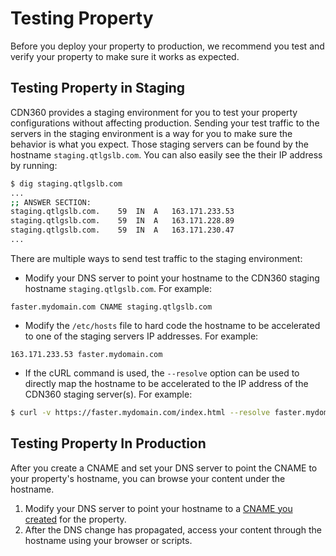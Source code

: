 # Testing Property

Before you deploy your property to production, we recommend you test and verify your property to make sure it works as expected. 

## Testing Property in Staging

CDN360 provides a staging environment for you to test your property configurations without affecting production. Sending your test traffic to the servers in the staging environment is a way for you to make sure the behavior is what you expect. Those staging servers can be found by the hostname `staging.qtlgslb.com`. You can also easily see the their IP address by running:

```bash
$ dig staging.qtlgslb.com
...
;; ANSWER SECTION:
staging.qtlgslb.com.	59	IN	A	163.171.233.53
staging.qtlgslb.com.	59	IN	A	163.171.228.89
staging.qtlgslb.com.	59	IN	A	163.171.230.47
...
```

There are multiple ways to send test traffic to the staging environment:

- Modify your DNS server to point your hostname to the CDN360 staging hostname ```staging.qtlgslb.com```. For example:

```
faster.mydomain.com CNAME staging.qtlgslb.com
```
- Modify the ```/etc/hosts``` file to hard code the hostname to be accelerated to one of the staging servers IP addresses. For example:

```
163.171.233.53 faster.mydomain.com
```
- If the cURL command is used, the ```--resolve``` option can be used to directly map the hostname to be accelerated to the IP address of the CDN360 staging server(s). For example:

```bash
$ curl -v https://faster.mydomain.com/index.html --resolve faster.mydomain.com:443:163.171.233.53
```

## Testing Property In Production

After you create a CNAME and set your DNS server to point the CNAME to your property's hostname, you can browse your content under the hostname.

1. Modify your DNS server to point your hostname to a [CNAME you created](</docs/portal/cnames/creating-cname.md>) for the property.
2. After the DNS change has propagated, access your content through the hostname using your browser or scripts.
